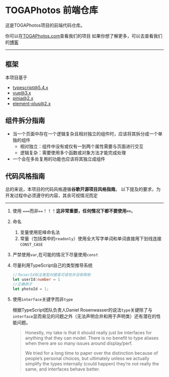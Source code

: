 # TOGAPhotos 前端仓库


这是TOGAPhotos项目的前端代码仓库。

你可以在[TOGAPhotos.com](https://togaphotos.com)查看我们的项目
如果你想了解更多，可以去查看我们的[博客](https://blog.togaphotos.com)

---
## 框架
本项目基于
- typescript@5.4.x
- vue@3.x
- pinia@2.x
- element-plus@2.x

## 组件拆分指南
- 当一个页面中存在一个逻辑复杂且相对独立的组件时，应该将其拆分成一个单独的组件
    - 相对独立：组件中没有或仅有一到两个属性需要与页面进行交互
    - 逻辑复杂：需要使用多个函数或对象方法才能完成处理
- 一个会在多处复用的功能也应该将其独立成组件

## 代码风格指南
总的来说，本项目的代码风格遵循**谷歌开源项目风格指南**。 以下提及的要求，为开发过程中必须遵守的内容，其余可视情况而定

---
1. 使用 `===`而非`==`！！！**这非常重要，任何情况下都不要使用`==`**。 
2. 命名
   1. 变量使用驼峰命名法
   2. 常量（包括类中的`readonly`）使用全大写字单词和单词直接用下划线连接`CONST_CASE`

3. 严禁使用`var`,在可能的情况下尽量使用`const`
4. 尽量利用TypeScript自己的类型推导系统
    ``` typescript
   //为userId标注类型对提高可读性并没有帮助
    let userId:number = 1
   //正确例子
    let photoId = 1;
    ```
   
5. 使用`interface`关键字而非`type`

    根据TypeScript团队负责人Daniel Rosenwasser的说法`type`关键除了与`interface`显而易见的问题之外（无法声明合并和用于声明类）还有潜在的性能问题。
    > Honestly, my take is that it should really just be interfaces for anything that they can model. There is no benefit to type aliases when there are so many issues around display/perf. 
    >
    > We tried for a long time to paper over the distinction because of people’s personal choices, but ultimately unless we actually simplify the types internally (could happen) they’re not really the same, and interfaces behave better.
   

